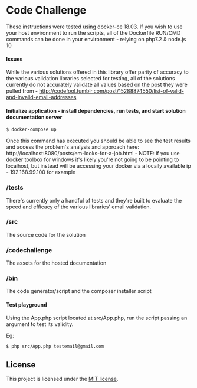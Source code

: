 # Code Challenge

These instructions were tested using docker-ce 18.03. If you wish to use your host environment to run the scripts, all of the Dockerfile RUN/CMD commands can be done in your environment - relying on php7.2 & node.js 10

#### Issues
While the various solutions offered in this library offer parity of accuracy to the various validation libraries selected for testing, all of the solutions currently do not accurately validate all values based on the post they were pulled from - http://codefool.tumblr.com/post/15288874550/list-of-valid-and-invalid-email-addresses

 #### Initialize application - install dependencies, run tests, and start solution documentation server
```bash
$ docker-compose up
```

Once this command has executed you should be able to see the test results and access the problem's analysis and approach 
here: http://localhost:8080/posts/em-looks-for-a-job.html  - NOTE: if you use docker toolbox for windows it's likely you're not going to be pointing to localhost, but instead will be accessing your docker via a locally available ip - 192.168.99.100 for example

### /tests
There's currently only a handful of tests and they're built to evaluate the speed and efficacy of the various libraries' email validation.

### /src
The source code for the solution

### /codechallenge
The assets for the hosted documentation

### /bin
The code generator/script and the composer installer script

#### Test playground
Using the App.php script located at src/App.php, run the script passing an argument to test its validity.

Eg:
```bash
$ php src/App.php testemail@gmail.com
```

## License

This project is licensed under the [MIT license](LICENSE).

